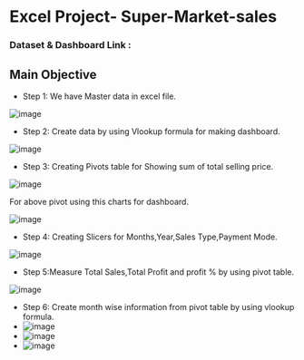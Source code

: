 # Excel Project- Super-Market-sales

### Dataset & Dashboard Link : 

## Main Objective
- Step 1: We have Master data in excel file.

![image](https://github.com/reetikagoyal1993/Super-Market-sales/assets/165877247/132b5fc0-cc89-405e-9d9b-9e9f2566dde3)

- Step 2: Create data by using Vlookup formula for making dashboard. 

![image](https://github.com/reetikagoyal1993/Super-Market-sales/assets/165877247/f6bd474a-3f1d-4729-ab19-b9dbef8cf0de)

- Step 3: Creating Pivots table for Showing sum of total selling price.

![image](https://github.com/reetikagoyal1993/Super-Market-sales/assets/165877247/a9816f30-25f7-48ec-b87a-e333bd1c9b32)

For above pivot using this charts for dashboard.

![image](https://github.com/reetikagoyal1993/Super-Market-sales/assets/165877247/c9ec3e51-2ccb-46e9-955a-07cad5f0e88c)


- Step 4: Creating Slicers for Months,Year,Sales Type,Payment Mode.

![image](https://github.com/reetikagoyal1993/Super-Market-sales/assets/165877247/1953814a-a937-4fc0-94a0-dde940f40147)

- Step 5:Measure Total Sales,Total Profit and profit % by using pivot table.

 ![image](https://github.com/reetikagoyal1993/Super-Market-sales/assets/165877247/8e057d63-7c11-4c29-93de-8a9ba1781ac1)

- Step 6: Create month wise information from pivot table by using vlookup formula.
- ![image](https://github.com/reetikagoyal1993/Super-Market-sales/assets/165877247/b4bdb7fa-1086-429c-aa9c-facd73f63645)
- ![image](https://github.com/reetikagoyal1993/Super-Market-sales/assets/165877247/14e6ecb2-6797-41e0-8108-761c26fe27ed)
- ![image](https://github.com/reetikagoyal1993/Super-Market-sales/assets/165877247/f85cebf6-c714-496e-8f8a-840e6d91c983)



  



 

